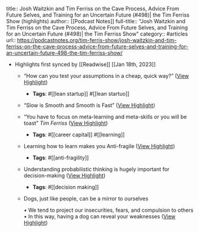 title:: Josh Waitzkin and Tim Ferriss on the Cave Process, Advice From Future Selves, and Training for an Uncertain Future (#498)| the Tim Ferriss Show (highlights)
author:: [[Podcast Notes]]
full-title:: "Josh Waitzkin and Tim Ferriss on the Cave Process, Advice From Future Selves, and Training for an Uncertain Future (\#498)| the Tim Ferriss Show"
category:: #articles
url:: https://podcastnotes.org/tim-ferris-show/josh-waitzkin-and-tim-ferriss-on-the-cave-process-advice-from-future-selves-and-training-for-an-uncertain-future-498-the-tim-ferriss-show/

- Highlights first synced by [[Readwise]] [[Jan 18th, 2023]]
	- “How can you test your assumptions in a cheap, quick way?” ([View Highlight](https://read.readwise.io/read/01gq26xhrk85g7knxkt64vacpy))
		- **Tags**: #[[lean startup]] #[[lean startuo]]
	- “Slow is Smooth and Smooth is Fast” ([View Highlight](https://read.readwise.io/read/01gq26z9spfw92bgshny7rms01))
	- “You have to focus on meta-learning and meta-skills or you will be toast” *Tim Ferriss* ([View Highlight](https://read.readwise.io/read/01gq26zwpgkk3z92f4fqnpp41s))
		- **Tags**: #[[career capital]] #[[learning]]
	- Learning how to learn makes you Anti-fragile ([View Highlight](https://read.readwise.io/read/01gq2709wdev76tq02gcv4wg3z))
		- **Tags**: #[[anti-fragility]]
	- Understanding probabilistic thinking is hugely important for decision-making ([View Highlight](https://read.readwise.io/read/01gq270wdj9zv7tw20zx4tp15m))
		- **Tags**: #[[decision making]]
	- Dogs, just like people, can be a mirror to ourselves
	  
	  •   We tend to project our insecurities, fears, and compulsion to others
	  •   In this way, having a dog can reveal your weaknesses ([View Highlight](https://read.readwise.io/read/01gq271zz6c7jy3xa6vnttsh8n))